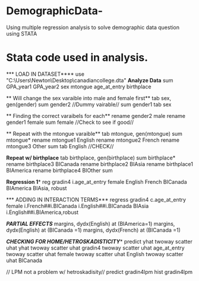# DemographicData-
Using multiple regression analysis to solve demographic data question using STATA

# Stata code used in analysis.
*** LOAD IN DATASET****
use "C:\Users\Newton\Desktop\canadiancollege.dta"
**Analyze Data**
sum GPA_year1 GPA_year2 sex mtongue age_at_entry birthplace

** Will change the sex varaible into male and female first**
tab sex, gen(gender)
sum gender2 //Dummy vairable//
sum gender1 
tab sex

** Finding the correct varaibels for each**
rename gender2 male
rename gender1 female
sum female //Check to see if good//

** Repeat with the mtongue varaible**
tab mtongue, gen(mtongue)
sum mtongue*
rename mtongue1 English 
rename mtongue2 French
rename mtongue3 Other
sum 
tab English  //CHECK//


**Repeat w/ birthplace**
tab birthplace, gen(birthplace)
sum birthplace*
rename birthplace3 BICanada
rename birthplace2 BIAsia
rename birthplace1 BIAmerica
rename birthplace4 BIOther
sum

**Regression 1***
reg gradin4 i.age_at_entry female English French BICanada BIAmerica BIAsia, robust

*** ADDING IN INTERACTION TERMS***
regress gradin4 c.age_at_entry female i.French##i.BICanada i.English##i.BICanada BIAsia i.English##i.BIAmerica,robust


***PARTIAL EFFECTS***
margins, dydx(English) at (BIAmerica=1)
margins, dydx(English) at (BICanada =1)
margins, dydx(French) at (BICanada =1)


*********CHECKING FOR HOME/HETROSKADISTICITY**********
predict yhat
twoway scatter uhat yhat
twoway scatter uhat gradin4
twoway scatter uhat age_at_entry
twoway scatter uhat female
twoway scatter uhat English
twoway scatter uhat BICanada

// LPM not a problem w/ hetroskadisity//
predict gradin4lpm
hist gradin4lpm
